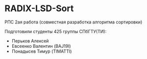 # RADIX-LSD-Sort
РПС 2ая работа (совместная разработка алгоритма сортировки)

Подготовили студенты 425 группы СПбГТУ(ТИ):
  * Перьков Алексей
  * Евсеенко Валентин (BAJ19I)
  * Понадысев Тимур (TIMATTI)
